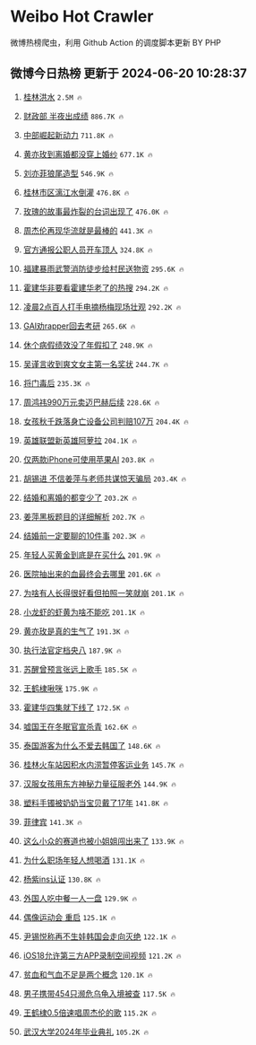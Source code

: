 # Weibo Hot Crawler 



微博热榜爬虫，利用 Github Action 的调度脚本更新 BY PHP 


## 微博今日热榜 更新于 2024-06-20 10:28:37 
1. [桂林洪水](https://s.weibo.com/weibo?q=%E6%A1%82%E6%9E%97%E6%B4%AA%E6%B0%B4&t=31&band_rank=1&Refer=top) `2.5M 🔥` 

1. [财政部 半夜出成绩](https://s.weibo.com/weibo?q=%E8%B4%A2%E6%94%BF%E9%83%A8%20%E5%8D%8A%E5%A4%9C%E5%87%BA%E6%88%90%E7%BB%A9&t=31&band_rank=2&Refer=top) `886.7K 🔥` 

1. [中部崛起新动力](https://s.weibo.com/weibo?q=%23%E4%B8%AD%E9%83%A8%E5%B4%9B%E8%B5%B7%E6%96%B0%E5%8A%A8%E5%8A%9B%23&t=31&band_rank=3&Refer=top) `711.8K 🔥` 

1. [黄亦玫到离婚都没穿上婚纱](https://s.weibo.com/weibo?q=%23%E9%BB%84%E4%BA%A6%E7%8E%AB%E5%88%B0%E7%A6%BB%E5%A9%9A%E9%83%BD%E6%B2%A1%E7%A9%BF%E4%B8%8A%E5%A9%9A%E7%BA%B1%23&t=31&band_rank=4&Refer=top) `677.1K 🔥` 

1. [刘亦菲狼尾造型](https://s.weibo.com/weibo?q=%23%E5%88%98%E4%BA%A6%E8%8F%B2%E7%8B%BC%E5%B0%BE%E9%80%A0%E5%9E%8B%23&t=31&band_rank=5&Refer=top) `546.9K 🔥` 

1. [桂林市区漓江水倒灌](https://s.weibo.com/weibo?q=%23%E6%A1%82%E6%9E%97%E5%B8%82%E5%8C%BA%E6%BC%93%E6%B1%9F%E6%B0%B4%E5%80%92%E7%81%8C%23&t=31&band_rank=6&Refer=top) `476.8K 🔥` 

1. [玫瑰的故事最炸裂的台词出现了](https://s.weibo.com/weibo?q=%E7%8E%AB%E7%91%B0%E7%9A%84%E6%95%85%E4%BA%8B%E6%9C%80%E7%82%B8%E8%A3%82%E7%9A%84%E5%8F%B0%E8%AF%8D%E5%87%BA%E7%8E%B0%E4%BA%86&t=31&band_rank=7&Refer=top) `476.0K 🔥` 

1. [周杰伦再现华流就是最棒的](https://s.weibo.com/weibo?q=%23%E5%91%A8%E6%9D%B0%E4%BC%A6%E5%86%8D%E7%8E%B0%E5%8D%8E%E6%B5%81%E5%B0%B1%E6%98%AF%E6%9C%80%E6%A3%92%E7%9A%84%23&t=31&band_rank=8&Refer=top) `441.3K 🔥` 

1. [官方通报公职人员开车顶人](https://s.weibo.com/weibo?q=%23%E5%AE%98%E6%96%B9%E9%80%9A%E6%8A%A5%E5%85%AC%E8%81%8C%E4%BA%BA%E5%91%98%E5%BC%80%E8%BD%A6%E9%A1%B6%E4%BA%BA%23&t=31&band_rank=9&Refer=top) `324.8K 🔥` 

1. [福建暴雨武警消防徒步给村民送物资](https://s.weibo.com/weibo?q=%23%E7%A6%8F%E5%BB%BA%E6%9A%B4%E9%9B%A8%E6%AD%A6%E8%AD%A6%E6%B6%88%E9%98%B2%E5%BE%92%E6%AD%A5%E7%BB%99%E6%9D%91%E6%B0%91%E9%80%81%E7%89%A9%E8%B5%84%23&t=31&band_rank=10&Refer=top) `295.6K 🔥` 

1. [霍建华非要看霍建华老了的热搜](https://s.weibo.com/weibo?q=%23%E9%9C%8D%E5%BB%BA%E5%8D%8E%E9%9D%9E%E8%A6%81%E7%9C%8B%E9%9C%8D%E5%BB%BA%E5%8D%8E%E8%80%81%E4%BA%86%E7%9A%84%E7%83%AD%E6%90%9C%23&t=31&band_rank=11&Refer=top) `294.2K 🔥` 

1. [凌晨2点百人打手电摘杨梅现场壮观](https://s.weibo.com/weibo?q=%23%E5%87%8C%E6%99%A82%E7%82%B9%E7%99%BE%E4%BA%BA%E6%89%93%E6%89%8B%E7%94%B5%E6%91%98%E6%9D%A8%E6%A2%85%E7%8E%B0%E5%9C%BA%E5%A3%AE%E8%A7%82%23&t=31&band_rank=12&Refer=top) `292.2K 🔥` 

1. [GAI劝rapper回去考研](https://s.weibo.com/weibo?q=%23GAI%E5%8A%9Drapper%E5%9B%9E%E5%8E%BB%E8%80%83%E7%A0%94%23&t=31&band_rank=13&Refer=top) `265.6K 🔥` 

1. [休个病假绩效没了年假扣了](https://s.weibo.com/weibo?q=%23%E4%BC%91%E4%B8%AA%E7%97%85%E5%81%87%E7%BB%A9%E6%95%88%E6%B2%A1%E4%BA%86%E5%B9%B4%E5%81%87%E6%89%A3%E4%BA%86%23&t=31&band_rank=14&Refer=top) `248.9K 🔥` 

1. [吴谨言收到爽文女主第一名奖状](https://s.weibo.com/weibo?q=%23%E5%90%B4%E8%B0%A8%E8%A8%80%E6%94%B6%E5%88%B0%E7%88%BD%E6%96%87%E5%A5%B3%E4%B8%BB%E7%AC%AC%E4%B8%80%E5%90%8D%E5%A5%96%E7%8A%B6%23&t=31&band_rank=15&Refer=top) `244.7K 🔥` 

1. [将门毒后](https://s.weibo.com/weibo?q=%E5%B0%86%E9%97%A8%E6%AF%92%E5%90%8E&t=31&band_rank=16&Refer=top) `235.3K 🔥` 

1. [周鸿祎990万元卖迈巴赫后续](https://s.weibo.com/weibo?q=%23%E5%91%A8%E9%B8%BF%E7%A5%8E990%E4%B8%87%E5%85%83%E5%8D%96%E8%BF%88%E5%B7%B4%E8%B5%AB%E5%90%8E%E7%BB%AD%23&t=31&band_rank=17&Refer=top) `228.6K 🔥` 

1. [女孩秋千跌落身亡设备公司判赔107万](https://s.weibo.com/weibo?q=%23%E5%A5%B3%E5%AD%A9%E7%A7%8B%E5%8D%83%E8%B7%8C%E8%90%BD%E8%BA%AB%E4%BA%A1%E8%AE%BE%E5%A4%87%E5%85%AC%E5%8F%B8%E5%88%A4%E8%B5%94107%E4%B8%87%23&t=31&band_rank=18&Refer=top) `204.4K 🔥` 

1. [英雄联盟新英雄阿萝拉](https://s.weibo.com/weibo?q=%23%E8%8B%B1%E9%9B%84%E8%81%94%E7%9B%9F%E6%96%B0%E8%8B%B1%E9%9B%84%E9%98%BF%E8%90%9D%E6%8B%89%23&t=31&band_rank=19&Refer=top) `204.1K 🔥` 

1. [仅两款iPhone可使用苹果AI](https://s.weibo.com/weibo?q=%23%E4%BB%85%E4%B8%A4%E6%AC%BEiPhone%E5%8F%AF%E4%BD%BF%E7%94%A8%E8%8B%B9%E6%9E%9CAI%23&t=31&band_rank=20&Refer=top) `203.8K 🔥` 

1. [胡锡进 不信姜萍与老师共谋惊天骗局](https://s.weibo.com/weibo?q=%E8%83%A1%E9%94%A1%E8%BF%9B%20%E4%B8%8D%E4%BF%A1%E5%A7%9C%E8%90%8D%E4%B8%8E%E8%80%81%E5%B8%88%E5%85%B1%E8%B0%8B%E6%83%8A%E5%A4%A9%E9%AA%97%E5%B1%80&t=31&band_rank=21&Refer=top) `203.4K 🔥` 

1. [结婚和离婚的都变少了](https://s.weibo.com/weibo?q=%23%E7%BB%93%E5%A9%9A%E5%92%8C%E7%A6%BB%E5%A9%9A%E7%9A%84%E9%83%BD%E5%8F%98%E5%B0%91%E4%BA%86%23&t=31&band_rank=22&Refer=top) `203.2K 🔥` 

1. [姜萍黑板题目的详细解析](https://s.weibo.com/weibo?q=%23%E5%A7%9C%E8%90%8D%E9%BB%91%E6%9D%BF%E9%A2%98%E7%9B%AE%E7%9A%84%E8%AF%A6%E7%BB%86%E8%A7%A3%E6%9E%90%23&t=31&band_rank=23&Refer=top) `202.7K 🔥` 

1. [结婚前一定要聊的10件事](https://s.weibo.com/weibo?q=%23%E7%BB%93%E5%A9%9A%E5%89%8D%E4%B8%80%E5%AE%9A%E8%A6%81%E8%81%8A%E7%9A%8410%E4%BB%B6%E4%BA%8B%23&t=31&band_rank=24&Refer=top) `202.3K 🔥` 

1. [年轻人买黄金到底是在买什么](https://s.weibo.com/weibo?q=%23%E5%B9%B4%E8%BD%BB%E4%BA%BA%E4%B9%B0%E9%BB%84%E9%87%91%E5%88%B0%E5%BA%95%E6%98%AF%E5%9C%A8%E4%B9%B0%E4%BB%80%E4%B9%88%23&t=31&band_rank=25&Refer=top) `201.9K 🔥` 

1. [医院抽出来的血最终会去哪里](https://s.weibo.com/weibo?q=%23%E5%8C%BB%E9%99%A2%E6%8A%BD%E5%87%BA%E6%9D%A5%E7%9A%84%E8%A1%80%E6%9C%80%E7%BB%88%E4%BC%9A%E5%8E%BB%E5%93%AA%E9%87%8C%23&t=31&band_rank=26&Refer=top) `201.6K 🔥` 

1. [为啥有人长得很好看但拍照一笑就崩](https://s.weibo.com/weibo?q=%23%E4%B8%BA%E5%95%A5%E6%9C%89%E4%BA%BA%E9%95%BF%E5%BE%97%E5%BE%88%E5%A5%BD%E7%9C%8B%E4%BD%86%E6%8B%8D%E7%85%A7%E4%B8%80%E7%AC%91%E5%B0%B1%E5%B4%A9%23&t=31&band_rank=27&Refer=top) `201.1K 🔥` 

1. [小龙虾的虾黄为啥不能吃](https://s.weibo.com/weibo?q=%23%E5%B0%8F%E9%BE%99%E8%99%BE%E7%9A%84%E8%99%BE%E9%BB%84%E4%B8%BA%E5%95%A5%E4%B8%8D%E8%83%BD%E5%90%83%23&t=31&band_rank=28&Refer=top) `201.1K 🔥` 

1. [黄亦玫是真的生气了](https://s.weibo.com/weibo?q=%23%E9%BB%84%E4%BA%A6%E7%8E%AB%E6%98%AF%E7%9C%9F%E7%9A%84%E7%94%9F%E6%B0%94%E4%BA%86%23&t=31&band_rank=29&Refer=top) `191.3K 🔥` 

1. [执行法官定档央八](https://s.weibo.com/weibo?q=%23%E6%89%A7%E8%A1%8C%E6%B3%95%E5%AE%98%E5%AE%9A%E6%A1%A3%E5%A4%AE%E5%85%AB%23&t=31&band_rank=30&Refer=top) `187.9K 🔥` 

1. [苏醒曾预言张远上歌手](https://s.weibo.com/weibo?q=%23%E8%8B%8F%E9%86%92%E6%9B%BE%E9%A2%84%E8%A8%80%E5%BC%A0%E8%BF%9C%E4%B8%8A%E6%AD%8C%E6%89%8B%23&t=31&band_rank=31&Refer=top) `185.5K 🔥` 

1. [王鹤棣啾咪](https://s.weibo.com/weibo?q=%23%E7%8E%8B%E9%B9%A4%E6%A3%A3%E5%95%BE%E5%92%AA%23&t=31&band_rank=32&Refer=top) `175.9K 🔥` 

1. [霍建华四集就下线了](https://s.weibo.com/weibo?q=%23%E9%9C%8D%E5%BB%BA%E5%8D%8E%E5%9B%9B%E9%9B%86%E5%B0%B1%E4%B8%8B%E7%BA%BF%E4%BA%86%23&t=31&band_rank=33&Refer=top) `172.5K 🔥` 

1. [嘘国王在冬眠官宣杀青](https://s.weibo.com/weibo?q=%23%E5%98%98%E5%9B%BD%E7%8E%8B%E5%9C%A8%E5%86%AC%E7%9C%A0%E5%AE%98%E5%AE%A3%E6%9D%80%E9%9D%92%23&t=31&band_rank=34&Refer=top) `162.6K 🔥` 

1. [泰国游客为什么不爱去韩国了](https://s.weibo.com/weibo?q=%23%E6%B3%B0%E5%9B%BD%E6%B8%B8%E5%AE%A2%E4%B8%BA%E4%BB%80%E4%B9%88%E4%B8%8D%E7%88%B1%E5%8E%BB%E9%9F%A9%E5%9B%BD%E4%BA%86%23&t=31&band_rank=35&Refer=top) `148.6K 🔥` 

1. [桂林火车站因积水内涝暂停客运业务](https://s.weibo.com/weibo?q=%23%E6%A1%82%E6%9E%97%E7%81%AB%E8%BD%A6%E7%AB%99%E5%9B%A0%E7%A7%AF%E6%B0%B4%E5%86%85%E6%B6%9D%E6%9A%82%E5%81%9C%E5%AE%A2%E8%BF%90%E4%B8%9A%E5%8A%A1%23&t=31&band_rank=36&Refer=top) `145.7K 🔥` 

1. [汉服女孩用东方神秘力量征服老外](https://s.weibo.com/weibo?q=%23%E6%B1%89%E6%9C%8D%E5%A5%B3%E5%AD%A9%E7%94%A8%E4%B8%9C%E6%96%B9%E7%A5%9E%E7%A7%98%E5%8A%9B%E9%87%8F%E5%BE%81%E6%9C%8D%E8%80%81%E5%A4%96%23&t=31&band_rank=37&Refer=top) `144.9K 🔥` 

1. [塑料手镯被奶奶当宝贝戴了17年](https://s.weibo.com/weibo?q=%23%E5%A1%91%E6%96%99%E6%89%8B%E9%95%AF%E8%A2%AB%E5%A5%B6%E5%A5%B6%E5%BD%93%E5%AE%9D%E8%B4%9D%E6%88%B4%E4%BA%8617%E5%B9%B4%23&t=31&band_rank=38&Refer=top) `141.8K 🔥` 

1. [菲律宾](https://s.weibo.com/weibo?q=%E8%8F%B2%E5%BE%8B%E5%AE%BE&t=31&band_rank=39&Refer=top) `141.3K 🔥` 

1. [这么小众的赛道也被小姐姐闯出来了](https://s.weibo.com/weibo?q=%E8%BF%99%E4%B9%88%E5%B0%8F%E4%BC%97%E7%9A%84%E8%B5%9B%E9%81%93%E4%B9%9F%E8%A2%AB%E5%B0%8F%E5%A7%90%E5%A7%90%E9%97%AF%E5%87%BA%E6%9D%A5%E4%BA%86&t=31&band_rank=40&Refer=top) `133.9K 🔥` 

1. [为什么职场年轻人想喝酒](https://s.weibo.com/weibo?q=%23%E4%B8%BA%E4%BB%80%E4%B9%88%E8%81%8C%E5%9C%BA%E5%B9%B4%E8%BD%BB%E4%BA%BA%E6%83%B3%E5%96%9D%E9%85%92%23&t=31&band_rank=41&Refer=top) `131.1K 🔥` 

1. [杨紫ins认证](https://s.weibo.com/weibo?q=%23%E6%9D%A8%E7%B4%ABins%E8%AE%A4%E8%AF%81%23&t=31&band_rank=42&Refer=top) `130.8K 🔥` 

1. [外国人吃中餐一人一盘](https://s.weibo.com/weibo?q=%23%E5%A4%96%E5%9B%BD%E4%BA%BA%E5%90%83%E4%B8%AD%E9%A4%90%E4%B8%80%E4%BA%BA%E4%B8%80%E7%9B%98%23&t=31&band_rank=43&Refer=top) `129.9K 🔥` 

1. [偶像运动会 重启](https://s.weibo.com/weibo?q=%E5%81%B6%E5%83%8F%E8%BF%90%E5%8A%A8%E4%BC%9A%20%E9%87%8D%E5%90%AF&t=31&band_rank=44&Refer=top) `125.1K 🔥` 

1. [尹锡悦称再不生娃韩国会走向灭绝](https://s.weibo.com/weibo?q=%23%E5%B0%B9%E9%94%A1%E6%82%A6%E7%A7%B0%E5%86%8D%E4%B8%8D%E7%94%9F%E5%A8%83%E9%9F%A9%E5%9B%BD%E4%BC%9A%E8%B5%B0%E5%90%91%E7%81%AD%E7%BB%9D%23&t=31&band_rank=45&Refer=top) `122.1K 🔥` 

1. [iOS18允许第三方APP录制空间视频](https://s.weibo.com/weibo?q=%23iOS18%E5%85%81%E8%AE%B8%E7%AC%AC%E4%B8%89%E6%96%B9APP%E5%BD%95%E5%88%B6%E7%A9%BA%E9%97%B4%E8%A7%86%E9%A2%91%23&t=31&band_rank=46&Refer=top) `121.2K 🔥` 

1. [贫血和气血不足是两个概念](https://s.weibo.com/weibo?q=%23%E8%B4%AB%E8%A1%80%E5%92%8C%E6%B0%94%E8%A1%80%E4%B8%8D%E8%B6%B3%E6%98%AF%E4%B8%A4%E4%B8%AA%E6%A6%82%E5%BF%B5%23&t=31&band_rank=47&Refer=top) `120.1K 🔥` 

1. [男子携带454只濒危乌龟入境被查](https://s.weibo.com/weibo?q=%23%E7%94%B7%E5%AD%90%E6%90%BA%E5%B8%A6454%E5%8F%AA%E6%BF%92%E5%8D%B1%E4%B9%8C%E9%BE%9F%E5%85%A5%E5%A2%83%E8%A2%AB%E6%9F%A5%23&t=31&band_rank=48&Refer=top) `117.5K 🔥` 

1. [王鹤棣0.5倍速唱周杰伦的歌](https://s.weibo.com/weibo?q=%23%E7%8E%8B%E9%B9%A4%E6%A3%A30.5%E5%80%8D%E9%80%9F%E5%94%B1%E5%91%A8%E6%9D%B0%E4%BC%A6%E7%9A%84%E6%AD%8C%23&t=31&band_rank=49&Refer=top) `115.2K 🔥` 

1. [武汉大学2024年毕业典礼](https://s.weibo.com/weibo?q=%23%E6%AD%A6%E6%B1%89%E5%A4%A7%E5%AD%A62024%E5%B9%B4%E6%AF%95%E4%B8%9A%E5%85%B8%E7%A4%BC%23&t=31&band_rank=50&Refer=top) `105.2K 🔥` 

